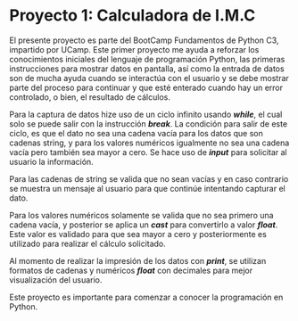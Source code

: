 # Proyecto 1: Calculadora de I.M.C

El presente proyecto es parte del BootCamp Fundamentos de Python C3, impartido por UCamp.
Este primer proyecto me ayuda a reforzar los conocimientos iniciales del lenguaje de programación Python, las primeras instrucciones para mostrar datos en pantalla, así como la entrada de datos son de mucha ayuda cuando se interactúa con el usuario y se debe mostrar parte del proceso para continuar y que esté enterado cuando hay un error controlado, o bien, el resultado de cálculos.

Para la captura de datos hize uso de un ciclo infinito usando ***while***, el cual solo se puede salir con la instrucción ***break***. La condición para salir de este ciclo, es que el dato no sea una cadena vacía para los datos que son cadenas string, y para los valores numéricos igualmente no sea una cadena vacía pero también sea mayor a cero. Se hace uso de ***input*** para solicitar al usuario la información.

Para las cadenas de string se valida que no sean vacías y en caso contrario se muestra un mensaje al usuario para que continúe intentando capturar el dato.

Para los valores numéricos solamente se valida que no sea primero una cadena vacía, y posterior se aplica un ***cast*** para convertirlo a valor ***float***. Este valor es validado para que sea mayor a cero y posteriormente es utilizado para realizar el cálculo solicitado.

Al momento de realizar la impresión de los datos con ***print***, se utilizan formatos de cadenas y numéricos ***float*** con decimales para mejor visualización del usuario.

Este proyecto es importante para comenzar a conocer la programación en Python.
